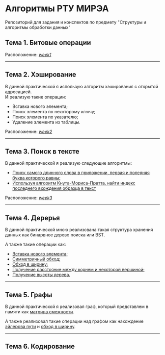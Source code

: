 # Алгоритмы РТУ МИРЭА
Репозиторий для задания и конспектов по предмету "Структуры и алгоритмы обработки данных"
## Тема 1. Битовые операции
Расположение: <i>[week1](week1/practice1)</i>

---
## Тема 2. Хэширование
В данной практической я использую алгоритм хэширования с открытой адресацией.\
И реализую такие операции:
- Вставка нового элемента;
- Поиск элемента по некоторому ключу;
- Поиск элемента по указателю;
- Удаление элемента из таблицы.

Расположение: <i>[week2](week2/practice2)</i>

---
## Тема 3. Поиск в тексте
В данной практической я реализую следующие алгоритмы:
- [Поиск самого длинного слова в приложении, первая и поледняя буква которого равны;](https://github.com/toiepp/mirea-algos/blob/bc625649f1d1f74f64caaa1f9b5daacdc92f27f3/week3/practice3/TextParser.cpp#L13)
- [Используя алгоритм Кнута-Мориса-Пратта, найти индекс последнего вхождения образца в текст](https://github.com/toiepp/mirea-algos/blob/bc625649f1d1f74f64caaa1f9b5daacdc92f27f3/week3/practice3/TextParser.cpp#L56)

Расположение: <i>[week3](week3/practice3)</i>

---
## Тема 4. Дерерья
В данной практической мною реализована такая структура хранения данных как бинарвное дерево поиска или BST.

А также такие операции как:
- [Вставка нового элемента;](https://github.com/toiepp/mirea-algos/blob/bc625649f1d1f74f64caaa1f9b5daacdc92f27f3/week4/practice4/main.cpp#L138)
- [Симметричный обход;](https://github.com/toiepp/mirea-algos/blob/bc625649f1d1f74f64caaa1f9b5daacdc92f27f3/week4/practice4/main.cpp#L160)
- [Обход в ширину;](https://github.com/toiepp/mirea-algos/blob/bc625649f1d1f74f64caaa1f9b5daacdc92f27f3/week4/practice4/main.cpp#L168)
- [Получение расстояние между корнем и некоторой вершиной;](https://github.com/toiepp/mirea-algos/blob/bc625649f1d1f74f64caaa1f9b5daacdc92f27f3/week4/practice4/main.cpp#L183)
- [Получение высоты дерева.](https://github.com/toiepp/mirea-algos/blob/bc625649f1d1f74f64caaa1f9b5daacdc92f27f3/week4/practice4/main.cpp#L194)

---
## Тема 5. Графы
В данной практической я реализовал граф, который представлем в памяти как
[матрица смежности](https://github.com/toiepp/mirea-algos/blob/bc625649f1d1f74f64caaa1f9b5daacdc92f27f3/week5/practice5/main.cpp#L60).

А также реализовал такие операции над графом как нахождение
[эйлерова пути](https://github.com/toiepp/mirea-algos/blob/bc625649f1d1f74f64caaa1f9b5daacdc92f27f3/week5/practice5/main.cpp#L115)
и [обход в ширину](https://github.com/toiepp/mirea-algos/blob/bc625649f1d1f74f64caaa1f9b5daacdc92f27f3/week5/practice5/main.cpp#L196).

---
## Тема 6. Кодирование